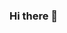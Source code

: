 ### Hi there 👋

<!--
**ezoo43/ezoo43** is a ✨ _special_ ✨ repository because its `README.md` (this file) appears on your GitHub profile.

Here are some ideas to get you started:

- 🔭 I’m currently working on Gachon University.
- 🌱 I’m currently learning AI & SoftWare..

